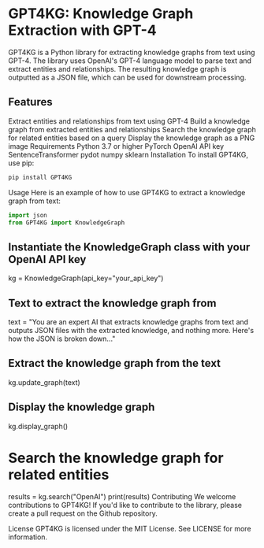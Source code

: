 # GPT4KG: Knowledge Graph Extraction with GPT-4
GPT4KG is a Python library for extracting knowledge graphs from text using GPT-4. The library uses OpenAI's GPT-4 language model to parse text and extract entities and relationships. The resulting knowledge graph is outputted as a JSON file, which can be used for downstream processing.

## Features
Extract entities and relationships from text using GPT-4
Build a knowledge graph from extracted entities and relationships
Search the knowledge graph for related entities based on a query
Display the knowledge graph as a PNG image
Requirements
Python 3.7 or higher
PyTorch
OpenAI API key
SentenceTransformer
pydot
numpy
sklearn
Installation
To install GPT4KG, use pip:

```bash
pip install GPT4KG
```
Usage
Here is an example of how to use GPT4KG to extract a knowledge graph from text:

```python
import json
from GPT4KG import KnowledgeGraph
```

## Instantiate the KnowledgeGraph class with your OpenAI API key
kg = KnowledgeGraph(api_key="your_api_key")

## Text to extract the knowledge graph from
text = "You are an expert AI that extracts knowledge graphs from text and outputs JSON files with the extracted knowledge, and nothing more. Here's how the JSON is broken down..."

## Extract the knowledge graph from the text
kg.update_graph(text)

## Display the knowledge graph
kg.display_graph()

# Search the knowledge graph for related entities
results = kg.search("OpenAI")
print(results)
Contributing
We welcome contributions to GPT4KG! If you'd like to contribute to the library, please create a pull request on the Github repository.

License
GPT4KG is licensed under the MIT License. See LICENSE for more information.
